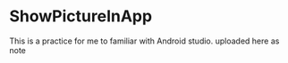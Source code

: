 # ShowPictureInApp


This is a practice for me to familiar with Android studio. uploaded here as note
